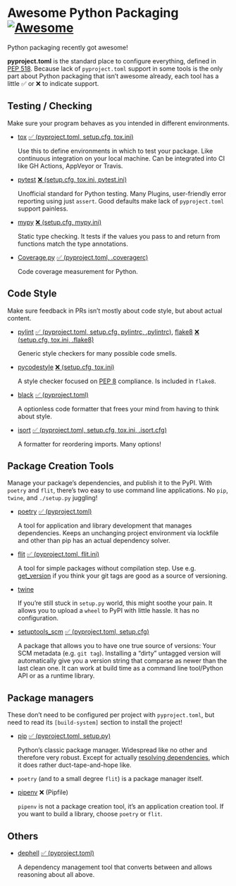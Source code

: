 # Awesome Python Packaging [![Awesome](https://awesome.re/badge.svg)](https://awesome.re)

Python packaging recently got awesome!

**pyproject.toml** is the standard place to configure everything,
defined in [PEP 518](https://www.python.org/dev/peps/pep-0518).
Because lack of `pyproject.toml` support in some tools
is the only part about Python packaging that isn’t awesome already,
each tool has a little ✅ or ❌ to indicate support.

## Testing / Checking

Make sure your program behaves as you intended in different environments.

- [tox](https://tox.readthedocs.io/)
  [✅ (pyproject.toml, setup.cfg, tox.ini)](https://tox.readthedocs.io/en/latest/example/basic.html#pyproject-toml-tox-legacy-ini)

  Use this to define environments in which to test your package.
  Like continuous integration on your local machine.
  Can be integrated into CI like GH Actions, AppVeyor or Travis.

- [pytest](https://pytest.org/)
  [❌ (setup.cfg, tox.ini, pytest.ini)](https://github.com/pytest-dev/pytest/issues/1556)

  Unofficial standard for Python testing.
  Many Plugins, user-friendly error reporting using just `assert`.
  Good defaults make lack of `pyproject.toml` support painless.

- [mypy](http://mypy-lang.org/)
  [❌ (setup.cfg, mypy.ini)](https://github.com/python/mypy/issues/5205)

  Static type checking. It tests if the values you pass to
  and return from functions match the type annotations.

- [Coverage.py](https://coverage.readthedocs.io/)
  [✅ (pyproject.toml, .coveragerc)](https://coverage.readthedocs.io/en/latest/config.html#configuration-reference)

  Code coverage measurement for Python.

## Code Style

Make sure feedback in PRs isn’t mostly about code style, but about actual content.

- [pylint](https://www.pylint.org/)
  [✅ (pyproject.toml, setup.cfg, pylintrc, .pylintrc)](http://pylint.pycqa.org/en/latest/user_guide/run.html#command-line-options),
  [flake8](http://flake8.pycqa.org/)
  [❌ (setup.cfg, tox.ini, .flake8)](https://gitlab.com/pycqa/flake8/issues/428)

  Generic style checkers for many possible code smells.

- [pycodestyle](http://pycodestyle.pycqa.org/)
  [❌ (setup.cfg, tox.ini)](https://github.com/PyCQA/pycodestyle/issues/813)

  A style checker focused on [PEP 8](https://www.python.org/dev/peps/pep-0008/) compliance.
  Is included in `flake8`.

- [black](https://black.readthedocs.io/)
  [✅ (pyproject.toml)](https://black.readthedocs.io/en/stable/pyproject_toml.html)

  A optionless code formatter that frees your mind from having to think about style.

- [isort](https://pypi.org/project/isort/)
  [✅ (pyproject.toml, setup.cfg, tox.ini, .isort.cfg)](https://github.com/timothycrosley/isort#configuring-isort)

  A formatter for reordering imports. Many options!

## Package Creation Tools

Manage your package’s dependencies, and publish it to the PyPI.
With `poetry` and `flit`, there’s two easy to use command line applications.
No `pip`, `twine`, and `./setup.py` juggling!

- [poetry](https://poetry.eustace.io/)
  [✅ (pyproject.toml)](https://github.com/sdispater/poetry#the-pyprojecttoml-file)
  
  A tool for application and library development that manages dependencies.
  Keeps an unchanging project environment via lockfile and
  other than pip has an actual dependency solver.
  
- [flit](https://flit.readthedocs.io/)
  [✅ (pyproject.toml, flit.ini)](https://flit.readthedocs.io/en/latest/pyproject_toml.html)

  A tool for simple packages without compilation step.
  Use e.g. [get_version](https://github.com/flying-sheep/get_version)
  if you think your git tags are good as a source of versioning.

- [twine](https://twine.readthedocs.io/)

  If you’re still stuck in `setup.py` world, this might soothe your pain.
  It allows you to upload a `wheel` to PyPI with little hassle. It has no configuration.

- [setuptools_scm](https://pypi.org/project/setuptools-scm/)
  [✅ (pyproject.toml, setup.cfg)](https://github.com/pypa/setuptools_scm/tree/94e3b2ae60df31983a9d208f1f95a725f2639ba3#pyprojecttoml-usage)

  A package that allows you to have one true source of versions: Your SCM metadata (e.g. `git tag`).
  Installing a “dirty” untagged version will automatically give you a version string that comparse as newer than the last clean one.
  It can work at build time as a command line tool/Python API or as a runtime library.

## Package managers

These don’t need to be configured per project with `pyproject.toml`,
but need to read its `[build-system]` section to install the project!

- [pip](https://pip.pypa.io/)
  [✅ (pyproject.toml, setup.py)](https://pip.pypa.io/en/stable/reference/pip/#pep-517-and-518-support)

  Python’s classic package manager. Widespread like no other and therefore very robust.
  Except for actually [resolving dependencies](https://github.com/pypa/pip/issues/988),
  which it does rather duct-tape-and-hope like.

- `poetry` (and to a small degree `flit`) is a package manager itself.
- [pipenv](https://docs.pipenv.org/)
  ❌ (Pipfile)
  
  `pipenv` is not a package creation tool, it’s an application creation tool.
  If you want to build a library, choose `poetry` or `flit`.

## Others

- [dephell](https://github.com/dephell/dephell#readme)
  [✅ (pyproject.toml)](https://github.com/dephell/dephell#usage)

  A dependency management tool that converts between and allows reasoning about all above.
